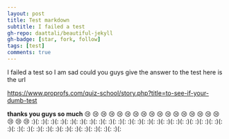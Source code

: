 ```yaml
---
layout: post
title: Test markdown
subtitle: I failed a test 
gh-repo: daattali/beautiful-jekyll
gh-badge: [star, fork, follow]
tags: [test]
comments: true
---
```


I failed a test so I am sad could you guys give the answer to the test here is the url

https://www.proprofs.com/quiz-school/story.php?title=to-see-if-your-dumb-test

**thanks you guys so much**  😢 😢 😢 😢 😢 😢 😢 😢 😢 😢 😢 😢 😢 😢 😢 😢 😢 😢 😢 😢 
:)(: 
:)(: 
:)(: 
:)(: 
:)(: 
:)(: 
:)(: 
:)(: 
:)(: 
:)(: 
:)(: 
:)(: 
:)(: 
:)(:
:)(:
:)(:
:)(:
:)(:
:)(:
:)(:
:)(:
:)(:
:)(:
:)(:
:)(:
:)(:
:)(:
:)(:
:)(:
:)(:
:)(:
:)(:

